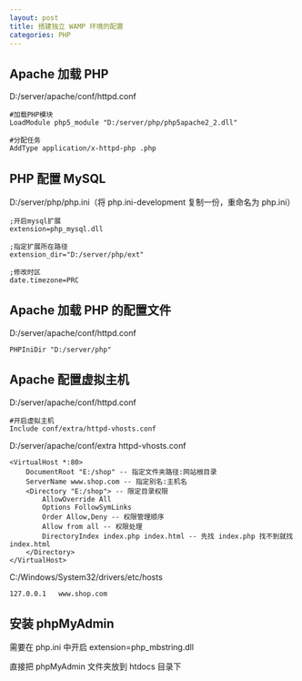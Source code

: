 ```yaml
---
layout: post
title: 搭建独立 WAMP 环境的配置
categories: PHP
---
```


## Apache 加载 PHP

D:/server/apache/conf/httpd.conf

~~~
#加载PHP模块
LoadModule php5_module "D:/server/php/php5apache2_2.dll"

#分配任务
AddType application/x-httpd-php .php
~~~

## PHP 配置 MySQL

D:/server/php/php.ini（将 php.ini-development 复制一份，重命名为 php.ini）

~~~
;开启mysql扩展
extension=php_mysql.dll

;指定扩展所在路径
extension_dir="D:/server/php/ext"

;修改时区
date.timezone=PRC
~~~

## Apache 加载 PHP 的配置文件

D:/server/apache/conf/httpd.conf

~~~
PHPIniDir "D:/server/php"
~~~

## Apache 配置虚拟主机

D:/server/apache/conf/httpd.conf

~~~
#开启虚拟主机
Include conf/extra/httpd-vhosts.conf
~~~

D:/server/apache/conf/extra httpd-vhosts.conf

~~~
<VirtualHost *:80>
    DocumentRoot "E:/shop" -- 指定文件夹路径:网站根目录
    ServerName www.shop.com -- 指定别名:主机名
    <Directory "E:/shop"> -- 限定目录权限
        AllowOverride All
        Options FollowSymLinks
        Order Allow,Deny -- 权限管理顺序
        Allow from all -- 权限处理
        DirectoryIndex index.php index.html -- 先找 index.php 找不到就找 index.html
    </Directory>
</VirtualHost>
~~~

C:/Windows/System32/drivers/etc/hosts

~~~
127.0.0.1   www.shop.com
~~~

## 安装 phpMyAdmin

需要在 php.ini 中开启 extension=php_mbstring.dll

直接把 phpMyAdmin 文件夹放到 htdocs 目录下
